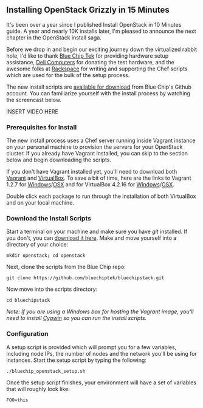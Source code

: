 ## Installing OpenStack Grizzly in 15 Minutes
It's been over a year since I published Install OpenStack in 10 Minutes guide.  A year and nearly 10K installs later, I'm pleased to announce the next chapter in the OpenStack install saga.

Before we drop in and begin our exciting journey down the virtualized rabbit hole, I'd like to thank [Blue Chip Tek](http://bluechiptek.com) for providing hardware setup assistance, [Dell Computers](http://dell.com/) for donating the test hardware, and the awesome folks at [Rackspace](http://rackspace.com/) for writing and supporting the Chef scripts which are used for the bulk of the setup process.

The new install scripts are [available for download](https://github.com/bluechiptek/bluechipstack) from Blue Chip's Github account.  You can familiarize yourself with the install process by watching the screencast below.

INSERT VIDEO HERE

### Prerequisites for Install
The new install process uses a Chef server running inside Vagrant instance on your personal machine to provision the servers for your OpenStack cluster.  If you already have Vagrant installed, you can skip to the section below and begin downloading the scripts.

If you don't have Vagrant installed yet, you'll need to download both [Vagrant](http://downloads.vagrantup.com/) and [VirtualBox](https://www.virtualbox.org/wiki/Downloads). To save a bit of time, here are the links to Vagrant 1.2.7 for [Windows](http://files.vagrantup.com/packages/7ec0ee1d00a916f80b109a298bab08e391945243/Vagrant_1.2.7.msi)/[OSX](http://files.vagrantup.com/packages/7ec0ee1d00a916f80b109a298bab08e391945243/Vagrant-1.2.7.dmg) and  for VirtualBox 4.2.16 for [Windows](http://download.virtualbox.org/virtualbox/4.2.16/VirtualBox-4.2.16-86992-Win.exe)/[OSX](http://download.virtualbox.org/virtualbox/4.2.16/VirtualBox-4.2.16-86992-OSX.dmg).

Double click each package to run through the installation of both VirtualBox and on your local machine.

### Download the Install Scripts
Start a terminal on your machine and make sure you have *git* installed.  If you don't, you can [download it here](http://git-scm.com/downloads).  Make and move yourself into a directory of your choice:

    mkdir openstack; cd openstack
    
Next, clone the scripts from the Blue Chip repo:

    git clone https://github.com/bluechiptek/bluechipstack.git
    
Now move into the scripts directory:

    cd bluechipstack
    
*Note: If you are using a Windows box for hosting the Vagrant image, you'll need to install [Cygwin](http://www.cygwin.com/) so you can run the install scripts.*
    
### Configuration
A setup script is provided which will prompt you for a few variables, including node IPs, the number of nodes and the network you'll be using for instances.  Start the setup script by typing the following:

    ./bluechip_openstack_setup.sh
    
Once the setup script finishes, your environment will have a set of variables that will roughly look like:

    FOO=this 

  



